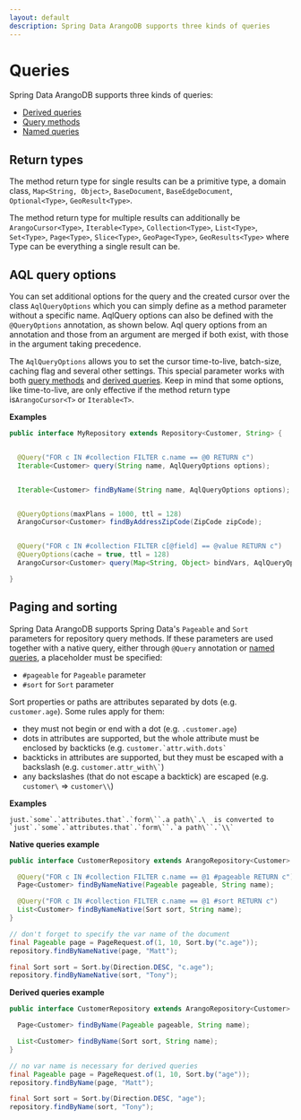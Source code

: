 ```yaml
---
layout: default
description: Spring Data ArangoDB supports three kinds of queries
---
```


# Queries

Spring Data ArangoDB supports three kinds of queries:

- [Derived queries](spring-data-reference-repositories-queries-derived-queries.html)
- [Query methods](spring-data-reference-repositories-queries-query-methods.html)
- [Named queries](spring-data-reference-repositories-queries-named-queries.html)

## Return types

The method return type for single results can be a primitive type, a domain class, `Map<String, Object>`, `BaseDocument`, `BaseEdgeDocument`, `Optional<Type>`, `GeoResult<Type>`.

The method return type for multiple results can additionally be `ArangoCursor<Type>`, `Iterable<Type>`, `Collection<Type>`, `List<Type>`, `Set<Type>`, `Page<Type>`, `Slice<Type>`, `GeoPage<Type>`, `GeoResults<Type>` where Type can be everything a single result can be.

## AQL query options

You can set additional options for the query and the created cursor over the class `AqlQueryOptions` which you can simply define as a method parameter without a specific name. AqlQuery options can also be defined with the `@QueryOptions` annotation, as shown below. Aql query options from an annotation and those from an argument are merged if both exist, with those in the argument taking precedence.

The `AqlQueryOptions` allows you to set the cursor time-to-live, batch-size,
caching flag and several other settings. This special parameter works with both
[query methods](spring-data-reference-repositories-queries-query-methods.html)
and [derived queries](spring-data-reference-repositories-queries-derived-queries.html). Keep in mind that some options, like
time-to-live, are only effective if the method return type is`ArangoCursor<T>`
or `Iterable<T>`.

**Examples**

```java
public interface MyRepository extends Repository<Customer, String> {


  @Query("FOR c IN #collection FILTER c.name == @0 RETURN c")
  Iterable<Customer> query(String name, AqlQueryOptions options);


  Iterable<Customer> findByName(String name, AqlQueryOptions options);


  @QueryOptions(maxPlans = 1000, ttl = 128)
  ArangoCursor<Customer> findByAddressZipCode(ZipCode zipCode);


  @Query("FOR c IN #collection FILTER c[@field] == @value RETURN c")
  @QueryOptions(cache = true, ttl = 128)
  ArangoCursor<Customer> query(Map<String, Object> bindVars, AqlQueryOptions options);

}
```

## Paging and sorting

Spring Data ArangoDB supports Spring Data's `Pageable` and `Sort` parameters for repository query methods. If these parameters are used together with a native query, either through `@Query` annotation or [named queries](spring-data-reference-repositories-queries-named-queries.html), a placeholder must be specified:

- `#pageable` for `Pageable` parameter
- `#sort` for `Sort` parameter

Sort properties or paths are attributes separated by dots (e.g. `customer.age`). Some rules apply for them:

- they must not begin or end with a dot (e.g. `.customer.age`)
- dots in attributes are supported, but the whole attribute must be enclosed by backticks (e.g. `` customer.`attr.with.dots` ``
- backticks in attributes are supported, but they must be escaped with a backslash (e.g. `` customer.attr_with\` ``)
- any backslashes (that do not escape a backtick) are escaped (e.g. `customer\` => `customer\\`)

**Examples**

```
just.`some`.`attributes.that`.`form\``.a path\`.\  is converted to
`just`.`some`.`attributes.that`.`form\``.`a path\``.`\\`
```

**Native queries example**

```java
public interface CustomerRepository extends ArangoRepository<Customer> {

  @Query("FOR c IN #collection FILTER c.name == @1 #pageable RETURN c")
  Page<Customer> findByNameNative(Pageable pageable, String name);

  @Query("FOR c IN #collection FILTER c.name == @1 #sort RETURN c")
  List<Customer> findByNameNative(Sort sort, String name);
}

// don't forget to specify the var name of the document
final Pageable page = PageRequest.of(1, 10, Sort.by("c.age"));
repository.findByNameNative(page, "Matt");

final Sort sort = Sort.by(Direction.DESC, "c.age");
repository.findByNameNative(sort, "Tony");
```

**Derived queries example**

```java
public interface CustomerRepository extends ArangoRepository<Customer> {

  Page<Customer> findByName(Pageable pageable, String name);

  List<Customer> findByName(Sort sort, String name);
}

// no var name is necessary for derived queries
final Pageable page = PageRequest.of(1, 10, Sort.by("age"));
repository.findByName(page, "Matt");

final Sort sort = Sort.by(Direction.DESC, "age");
repository.findByName(sort, "Tony");
```
